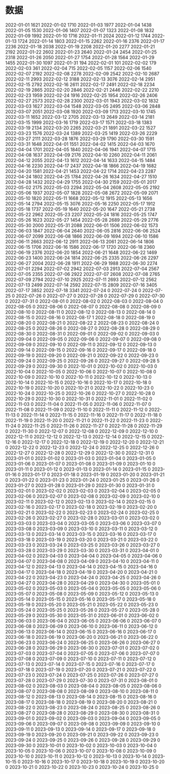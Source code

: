 # 数据
2022-01-01 1621
2022-01-02 1710
2022-01-03 1977
2022-01-04 1438
2022-01-05 1530
2022-01-06 1407
2022-01-07 1323
2022-01-08 1832
2022-01-09 1992
2022-01-10 1716
2022-01-11 2024
2022-01-12 1744
2022-01-13 1724
2022-01-14 1803
2022-01-15 2262
2022-01-16 2376
2022-01-17 2236
2022-01-18 2038
2022-01-19 2208
2022-01-20 2277
2022-01-21 2192
2022-01-22 2602
2022-01-23 2640
2022-01-24 2454
2022-01-25 2318
2022-01-26 2050
2022-01-27 1754
2022-01-28 1564
2022-01-29 1455
2022-01-30 1097
2022-01-31 194
2022-02-01 101
2022-02-02 179
2022-02-03 361
2022-02-04 715
2022-02-05 1157
2022-02-06 1540
2022-02-07 2192
2022-02-08 2278
2022-02-09 2542
2022-02-10 2687
2022-02-11 2993
2022-02-12 3188
2022-02-13 3076
2022-02-14 2951
2022-02-15 2792
2022-02-16 2611
2022-02-17 2491
2022-02-18 2234
2022-02-19 2865
2022-02-20 2846
2022-02-21 2446
2022-02-22 2210
2022-02-23 1959
2022-02-24 1916
2022-02-25 1954
2022-02-26 2406
2022-02-27 2573
2022-02-28 2300
2022-03-01 1943
2022-03-02 1832
2022-03-03 1627
2022-03-04 1548
2022-03-05 2495
2022-03-06 2848
2022-03-07 2051
2022-03-08 1920
2022-03-09 1713
2022-03-10 1745
2022-03-11 1652
2022-03-12 2705
2022-03-13 2649
2022-03-14 2181
2022-03-15 1999
2022-03-16 1719
2022-03-17 1571
2022-03-18 1383
2022-03-19 2134
2022-03-20 2265
2022-03-21 1891
2022-03-22 1527
2022-03-23 1576
2022-03-24 1389
2022-03-25 1419
2022-03-26 2229
2022-03-27 2111
2022-03-28 1876
2022-03-29 1790
2022-03-30 1591
2022-03-31 1648
2022-04-01 1551
2022-04-02 1415
2022-04-03 1670
2022-04-04 1701
2022-04-05 1840
2022-04-06 1941
2022-04-07 1715
2022-04-08 1637
2022-04-09 2176
2022-04-10 2260
2022-04-11 2061
2022-04-12 2055
2022-04-13 1612
2022-04-14 1633
2022-04-15 1484
2022-04-16 2230
2022-04-17 2437
2022-04-18 1866
2022-04-19 1682
2022-04-20 1581
2022-04-21 1453
2022-04-22 1714
2022-04-23 2287
2022-04-24 1802
2022-04-25 1784
2022-04-26 1634
2022-04-27 1510
2022-04-28 1432
2022-04-29 1755
2022-04-30 2159
2022-05-01 2017
2022-05-02 2175
2022-05-03 2294
2022-05-04 2608
2022-05-05 2192
2022-05-06 1937
2022-05-07 1828
2022-05-08 2672
2022-05-09 2071
2022-05-10 1820
2022-05-11 1668
2022-05-12 1915
2022-05-13 1656
2022-05-14 2794
2022-05-15 3076
2022-05-16 2250
2022-05-17 1912
2022-05-18 1737
2022-05-19 1640
2022-05-20 1647
2022-05-21 2738
2022-05-22 2962
2022-05-23 2207
2022-05-24 1816
2022-05-25 1747
2022-05-26 1623
2022-05-27 1454
2022-05-28 2689
2022-05-29 2776
2022-05-30 2000
2022-05-31 2088
2022-06-01 1506
2022-06-02 1573
2022-06-03 1847
2022-06-04 2640
2022-06-05 2816
2022-06-06 2524
2022-06-07 2099
2022-06-08 1866
2022-06-09 1694
2022-06-10 1586
2022-06-11 2663
2022-06-12 2911
2022-06-13 2061
2022-06-14 1806
2022-06-15 1706
2022-06-16 1586
2022-06-17 1720
2022-06-18 2360
2022-06-19 2376
2022-06-20 1854
2022-06-21 1648
2022-06-22 1469
2022-06-23 1400
2022-06-24 1814
2022-06-25 2335
2022-06-26 2297
2022-06-27 2004
2022-06-28 1911
2022-06-29 1988
2022-06-30 2274
2022-07-01 2294
2022-07-02 2942
2022-07-03 2913
2022-07-04 2567
2022-07-05 2355
2022-07-06 2922
2022-07-07 2608
2022-07-08 2765
2022-07-09 2794
2022-07-10 2925
2022-07-11 2693
2022-07-12 2562
2022-07-13 2499
2022-07-14 2592
2022-07-15 2809
2022-07-16 3405
2022-07-17 3852
2022-07-18 3341
2022-07-24 0
2022-07-24 0
2022-07-25 0
2022-07-26 0
2022-07-27 0
2022-07-28 0
2022-07-29 0
2022-07-30 0
2022-07-31 0
2022-08-01 0
2022-08-02 0
2022-08-03 0
2022-08-04 0
2022-08-05 0
2022-08-06 0
2022-08-07 0
2022-08-08 0
2022-08-09 0
2022-08-10 0
2022-08-11 0
2022-08-12 0
2022-08-13 0
2022-08-14 0
2022-08-15 0
2022-08-16 0
2022-08-17 1
2022-08-18 0
2022-08-19 0
2022-08-20 0
2022-08-21 0
2022-08-22 2
2022-08-23 0
2022-08-24 0
2022-08-25 0
2022-08-26 0
2022-08-27 0
2022-08-28 0
2022-08-29 0
2022-08-30 0
2022-08-31 0
2022-09-01 0
2022-09-02 0
2022-09-03 0
2022-09-04 0
2022-09-05 0
2022-09-06 0
2022-09-07 0
2022-09-08 0
2022-09-09 0
2022-09-10 0
2022-09-11 0
2022-09-12 0
2022-09-13 0
2022-09-14 0
2022-09-15 0
2022-09-16 0
2022-09-17 0
2022-09-18 0
2022-09-19 0
2022-09-20 0
2022-09-21 0
2022-09-22 0
2022-09-23 0
2022-09-24 0
2022-09-25 0
2022-09-26 0
2022-09-27 0
2022-09-28 5
2022-09-29 0
2022-09-30 0
2022-10-01 0
2022-10-02 0
2022-10-03 0
2022-10-04 0
2022-10-05 0
2022-10-06 0
2022-10-07 0
2022-10-08 0
2022-10-09 0
2022-10-10 0
2022-10-11 0
2022-10-12 0
2022-10-13 0
2022-10-14 0
2022-10-15 0
2022-10-16 0
2022-10-17 0
2022-10-18 0
2022-10-19 0
2022-10-20 0
2022-10-21 0
2022-10-22 0
2022-10-23 0
2022-10-24 0
2022-10-25 0
2022-10-26 0
2022-10-27 0
2022-10-28 0
2022-10-29 0
2022-10-30 0
2022-10-31 0
2022-11-01 0
2022-11-02 0
2022-11-03 0
2022-11-04 0
2022-11-05 0
2022-11-06 0
2022-11-07 0
2022-11-08 0
2022-11-09 0
2022-11-10 0
2022-11-11 0
2022-11-12 0
2022-11-13 0
2022-11-14 0
2022-11-15 0
2022-11-16 0
2022-11-17 0
2022-11-18 0
2022-11-19 0
2022-11-20 0
2022-11-21 0
2022-11-22 0
2022-11-23 0
2022-11-24 0
2022-11-25 0
2022-11-26 0
2022-11-27 0
2022-11-28 0
2022-11-29 0
2022-11-30 0
2022-12-07 0
2022-12-08 0
2022-12-09 0
2022-12-10 0
2022-12-11 0
2022-12-12 0
2022-12-13 0
2022-12-14 0
2022-12-15 0
2022-12-16 0
2022-12-17 0
2022-12-18 0
2022-12-19 0
2022-12-20 0
2022-12-21 0
2022-12-22 0
2022-12-23 0
2022-12-24 0
2022-12-25 0
2022-12-26 0
2022-12-27 0
2022-12-28 0
2022-12-29 0
2022-12-30 0
2022-12-31 0
2023-01-01 0
2023-01-02 0
2023-01-03 0
2023-01-04 0
2023-01-05 0
2023-01-06 0
2023-01-07 0
2023-01-08 0
2023-01-09 0
2023-01-10 0
2023-01-11 0
2023-01-12 0
2023-01-13 0
2023-01-14 0
2023-01-15 0
2023-01-16 0
2023-01-17 0
2023-01-18 0
2023-01-19 0
2023-01-20 0
2023-01-21 0
2023-01-22 0
2023-01-23 0
2023-01-24 0
2023-01-25 0
2023-01-26 0
2023-01-27 0
2023-01-28 0
2023-01-29 0
2023-01-30 0
2023-01-31 0
2023-02-01 0
2023-02-02 0
2023-02-03 0
2023-02-04 0
2023-02-05 0
2023-02-06 0
2023-02-07 0
2023-02-08 0
2023-02-09 0
2023-02-10 0
2023-02-11 0
2023-02-12 0
2023-02-13 0
2023-02-14 0
2023-02-15 0
2023-02-16 0
2023-02-17 0
2023-02-18 0
2023-02-19 0
2023-02-20 0
2023-02-21 0
2023-02-22 0
2023-02-23 0
2023-02-24 0
2023-02-25 0
2023-02-26 0
2023-02-27 0
2023-02-28 0
2023-03-01 0
2023-03-02 0
2023-03-03 0
2023-03-04 0
2023-03-05 0
2023-03-06 0
2023-03-07 0
2023-03-08 0
2023-03-09 0
2023-03-10 0
2023-03-11 0
2023-03-12 0
2023-03-13 0
2023-03-14 0
2023-03-15 0
2023-03-16 0
2023-03-17 0
2023-03-18 0
2023-03-19 0
2023-03-20 0
2023-03-21 0
2023-03-22 0
2023-03-23 0
2023-03-24 0
2023-03-25 0
2023-03-26 0
2023-03-27 0
2023-03-28 0
2023-03-29 0
2023-03-30 0
2023-03-31 0
2023-04-01 0
2023-04-02 0
2023-04-03 0
2023-04-04 0
2023-04-05 0
2023-04-06 0
2023-04-07 0
2023-04-08 0
2023-04-09 0
2023-04-10 0
2023-04-11 0
2023-04-12 0
2023-04-13 0
2023-04-14 0
2023-04-15 0
2023-04-16 0
2023-04-17 0
2023-04-18 0
2023-04-19 0
2023-04-20 0
2023-04-21 0
2023-04-22 0
2023-04-23 0
2023-04-24 0
2023-04-25 0
2023-04-26 0
2023-04-27 0
2023-04-28 0
2023-04-29 0
2023-04-30 0
2023-05-01 0
2023-05-02 0
2023-05-03 0
2023-05-04 0
2023-05-05 0
2023-05-06 0
2023-05-07 0
2023-05-08 0
2023-05-09 0
2023-05-12 0
2023-05-13 0
2023-05-14 0
2023-05-15 0
2023-05-16 0
2023-05-17 0
2023-05-18 0
2023-05-19 0
2023-05-20 0
2023-05-21 0
2023-05-22 0
2023-05-23 0
2023-05-24 0
2023-05-25 0
2023-05-26 0
2023-05-27 0
2023-05-28 0
2023-05-29 0
2023-05-30 0
2023-05-31 0
2023-06-01 0
2023-06-02 0
2023-06-03 0
2023-06-04 0
2023-06-05 0
2023-06-06 0
2023-06-07 0
2023-06-08 0
2023-06-09 0
2023-06-10 0
2023-06-11 0
2023-06-12 0
2023-06-13 0
2023-06-14 0
2023-06-15 0
2023-06-16 0
2023-06-17 0
2023-06-18 0
2023-06-19 0
2023-06-20 0
2023-06-21 0
2023-06-22 0
2023-06-23 0
2023-06-24 0
2023-06-25 0
2023-06-26 0
2023-06-27 0
2023-06-28 0
2023-06-29 0
2023-06-30 0
2023-07-01 0
2023-07-02 0
2023-07-03 0
2023-07-04 0
2023-07-05 0
2023-07-06 0
2023-07-07 0
2023-07-08 0
2023-07-09 0
2023-07-10 0
2023-07-11 0
2023-07-12 0
2023-07-13 0
2023-07-14 0
2023-07-15 0
2023-07-16 0
2023-07-17 0
2023-07-18 0
2023-07-19 0
2023-07-20 0
2023-07-21 0
2023-07-22 0
2023-07-23 0
2023-07-24 0
2023-07-25 0
2023-07-26 0
2023-07-27 0
2023-07-28 0
2023-07-29 0
2023-07-30 0
2023-07-31 0
2023-08-01 0
2023-08-02 0
2023-08-03 0
2023-08-04 0
2023-08-05 0
2023-08-06 0
2023-08-07 0
2023-08-08 0
2023-08-09 0
2023-08-10 0
2023-08-11 0
2023-08-12 0
2023-08-13 0
2023-08-14 0
2023-08-15 0
2023-08-16 0
2023-08-17 0
2023-08-18 0
2023-08-19 0
2023-08-20 0
2023-08-21 0
2023-08-22 0
2023-08-23 0
2023-08-24 0
2023-08-25 0
2023-08-26 0
2023-08-27 0
2023-08-28 0
2023-08-29 0
2023-08-30 0
2023-08-31 0
2023-09-01 0
2023-09-02 0
2023-09-03 0
2023-09-04 0
2023-09-05 0
2023-09-06 0
2023-09-07 0
2023-09-08 0
2023-09-09 0
2023-09-10 0
2023-09-11 0
2023-09-13 0
2023-09-14 0
2023-09-17 0
2023-09-18 0
2023-09-19 0
2023-09-20 0
2023-09-21 0
2023-09-22 0
2023-09-23 0
2023-09-24 0
2023-09-25 0
2023-09-26 0
2023-09-28 0
2023-09-29 0
2023-09-30 0
2023-10-01 0
2023-10-02 0
2023-10-03 0
2023-10-04 0
2023-10-05 0
2023-10-06 0
2023-10-07 0
2023-10-08 0
2023-10-09 0
2023-10-10 0
2023-10-11 0
2023-10-12 0
2023-10-13 0
2023-10-14 0
2023-10-15 0
2023-10-16 0
2023-10-17 0
2023-10-18 0
2023-10-19 0
2023-10-20 0
2023-10-21 0
2023-10-22 0
2023-10-23 0
2023-10-24 0
2023-10-25 0
